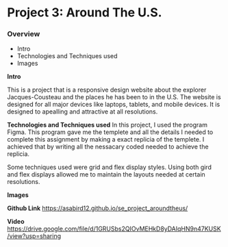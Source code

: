 # Project 3: Around The U.S.

### Overview

- Intro
- Technologies and Techniques used
- Images

**Intro**

This is a project that is a responsive design website about the explorer Jacques-Cousteau and the places he has been to in the U.S. The website is designed for all major devices like laptops, tablets, and mobile devices. It is designed to apealling and attractive at all resolutions.

**Technologies and Techniques used**
In this project, I used the program Figma. This program gave me the templete and all the details I needed to complete this assignment by making a exact replicia of the templete. I achieved that by writing all the nessacary coded needed to achieve the replicia.

Some techniques used were grid and flex display styles. Using both gird and flex displays allowed me to maintain the layouts needed at certain resolutions.

**Images**

**Github Link**
https://asabird12.github.io/se_project_aroundtheus/

**Video**
https://drive.google.com/file/d/1GRUSbs2QIOvMEHkD8yDAIqHN9n47KUSK/view?usp=sharing
